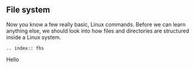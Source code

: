 ## File system

Now you know a few really basic, Linux commands.
Before we can learn anything else, we should look into how files and directories are structured inside a Linux system.

```eval_rst
.. index:: fhs
```

Hello
